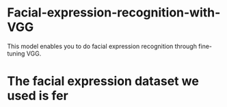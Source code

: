 # Facial-expression-recognition-with-VGG
This model enables you to do facial expression recognition through fine-tuning VGG.

# The facial expression dataset we used is fer
